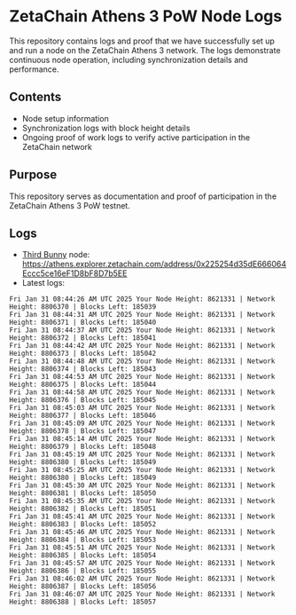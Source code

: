 # ZetaChain Athens 3 PoW Node Logs
This repository contains logs and proof that we have successfully set up and run a node on the ZetaChain Athens 3 network. The logs demonstrate continuous node operation, including synchronization details and performance.

## Contents
- Node setup information
- Synchronization logs with block height details
- Ongoing proof of work logs to verify active participation in the ZetaChain network

## Purpose
This repository serves as documentation and proof of participation in the ZetaChain Athens 3 PoW testnet.

## Logs

- [Third Bunny](https://thirdbunny.xyz/) node: https://athens.explorer.zetachain.com/address/0x225254d35dE666064Eccc5ce16eF1D8bF8D7b5EE
- Latest logs:
```
Fri Jan 31 08:44:26 AM UTC 2025 Your Node Height: 8621331 | Network Height: 8806370 | Blocks Left: 185039
Fri Jan 31 08:44:31 AM UTC 2025 Your Node Height: 8621331 | Network Height: 8806371 | Blocks Left: 185040
Fri Jan 31 08:44:37 AM UTC 2025 Your Node Height: 8621331 | Network Height: 8806372 | Blocks Left: 185041
Fri Jan 31 08:44:42 AM UTC 2025 Your Node Height: 8621331 | Network Height: 8806373 | Blocks Left: 185042
Fri Jan 31 08:44:48 AM UTC 2025 Your Node Height: 8621331 | Network Height: 8806374 | Blocks Left: 185043
Fri Jan 31 08:44:53 AM UTC 2025 Your Node Height: 8621331 | Network Height: 8806375 | Blocks Left: 185044
Fri Jan 31 08:44:58 AM UTC 2025 Your Node Height: 8621331 | Network Height: 8806376 | Blocks Left: 185045
Fri Jan 31 08:45:03 AM UTC 2025 Your Node Height: 8621331 | Network Height: 8806377 | Blocks Left: 185046
Fri Jan 31 08:45:09 AM UTC 2025 Your Node Height: 8621331 | Network Height: 8806378 | Blocks Left: 185047
Fri Jan 31 08:45:14 AM UTC 2025 Your Node Height: 8621331 | Network Height: 8806379 | Blocks Left: 185048
Fri Jan 31 08:45:19 AM UTC 2025 Your Node Height: 8621331 | Network Height: 8806380 | Blocks Left: 185049
Fri Jan 31 08:45:25 AM UTC 2025 Your Node Height: 8621331 | Network Height: 8806380 | Blocks Left: 185049
Fri Jan 31 08:45:30 AM UTC 2025 Your Node Height: 8621331 | Network Height: 8806381 | Blocks Left: 185050
Fri Jan 31 08:45:35 AM UTC 2025 Your Node Height: 8621331 | Network Height: 8806382 | Blocks Left: 185051
Fri Jan 31 08:45:41 AM UTC 2025 Your Node Height: 8621331 | Network Height: 8806383 | Blocks Left: 185052
Fri Jan 31 08:45:46 AM UTC 2025 Your Node Height: 8621331 | Network Height: 8806384 | Blocks Left: 185053
Fri Jan 31 08:45:51 AM UTC 2025 Your Node Height: 8621331 | Network Height: 8806385 | Blocks Left: 185054
Fri Jan 31 08:45:57 AM UTC 2025 Your Node Height: 8621331 | Network Height: 8806386 | Blocks Left: 185055
Fri Jan 31 08:46:02 AM UTC 2025 Your Node Height: 8621331 | Network Height: 8806387 | Blocks Left: 185056
Fri Jan 31 08:46:07 AM UTC 2025 Your Node Height: 8621331 | Network Height: 8806388 | Blocks Left: 185057
```
